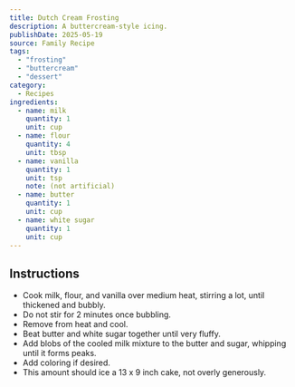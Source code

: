 ```yaml
---
title: Dutch Cream Frosting
description: A buttercream-style icing. 
publishDate: 2025-05-19
source: Family Recipe
tags:
  - "frosting"
  - "buttercream"
  - "dessert"
category:
  - Recipes
ingredients:
  - name: milk
    quantity: 1
    unit: cup
  - name: flour
    quantity: 4
    unit: tbsp
  - name: vanilla
    quantity: 1
    unit: tsp
    note: (not artificial)
  - name: butter
    quantity: 1
    unit: cup
  - name: white sugar
    quantity: 1
    unit: cup
---
```


## Instructions

- Cook milk, flour, and vanilla over medium heat, stirring a lot, until thickened and bubbly.
- Do not stir for 2 minutes once bubbling.
- Remove from heat and cool.
- Beat butter and white sugar together until very fluffy.
- Add blobs of the cooled milk mixture to the butter and sugar, whipping until it forms peaks.
- Add coloring if desired.
- This amount should ice a 13 x 9 inch cake, not overly generously.
